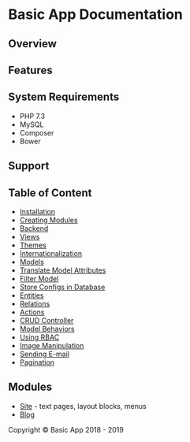 # Basic App Documentation

## Overview

## Features

## System Requirements

 - PHP 7.3
 - MySQL
 - Composer
 - Bower

## Support

## Table of Content

 - [Installation](#)
 - [Creating Modules](#)
 - [Backend](#)
 - [Views](#)
 - [Themes](#)
 - [Internationalization](#)
 - [Models](#)
 - [Translate Model Attributes](#)
 - [Filter Model](#)
 - [Store Configs in Database](#) 
 - [Entities](#)
 - [Relations](#)
 - [Actions](#)
 - [CRUD Controller](#)
 - [Model Behaviors](#)
 - [Using RBAC](#)
 - [Image Manipulation](#)
 - [Sending E-mail](#)
 - [Pagination](#)
  
## Modules

 - [Site](#) - text pages, layout blocks, menus
 - [Blog](#)

Copyright &copy; Basic App 2018 - 2019